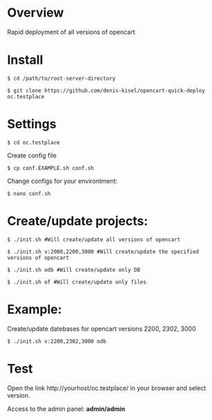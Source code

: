 # Overview
Rapid deployment of all versions of opencart

# Install
`$ cd /path/to/root-server-directory`  

`$ git clone https://github.com/denis-kisel/opencart-quick-deploy oc.testplace`

# Settings

`$ cd oc.testplace`  

Create config file

`$ cp conf.EXAMPLE.sh conf.sh`  

Change configs for your environtment:

`$ nano conf.sh`  

# Create/update projects:

`$ ./init.sh #Will create/update all versions of opencart`  

`$ ./init.sh v:2000,2200,3000 #Will create/update the specified versions of opencart`  

`$ ./init.sh odb #Will create/update only DB`  

`$ ./init.sh of #Will create/update only files`  

# Example:

Create/update datebases for opencart versions 2200, 2302, 3000  

`$ ./init.sh v:2200,2302,3000 odb`  

# Test
Open the link http://yourhost/oc.testplace/ in your browser and select version.

Access to the admin panel: <b>admin/admin</b>
